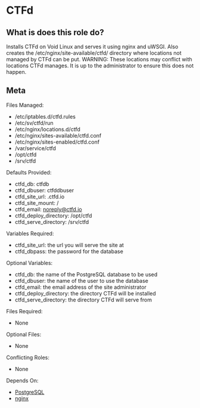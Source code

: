 CTFd
====


What is does this role do?
--------------------------

Installs CTFd on Void Linux and serves it using nginx and uWSGI. Also creates 
the /etc/nginx/site-available/ctfd/ directory where locations not managed by 
CTFd can be put. WARNING: These locations may conflict with locations CTFd 
manages. It is up to the administrator to ensure this does not happen.


Meta
----

Files Managed:
  * /etc/iptables.d/ctfd.rules
  * /etc/sv/ctfd/run
  * /etc/nginx/locations.d/ctfd
  * /etc/nginx/sites-available/ctfd.conf
  * /etc/nginx/sites-enabled/ctfd.conf
  * /var/service/ctfd
  * /opt/ctfd
  * /srv/ctfd

Defaults Provided:
  * ctfd_db: ctfdb
  * ctfd_dbuser: ctfddbuser
  * ctfd_site_url: .ctfd.io
  * ctfd_site_mount: /
  * ctfd_email: noreply@ctfd.io
  * ctfd_deploy_directory: /opt/ctfd
  * ctfd_serve_directory: /srv/ctfd

Variables Required:
  * ctfd_site_url: the url you will serve the site at
  * ctfd_dbpass: the password for the database

Optional Variables:
  * ctfd_db: the name of the PostgreSQL database to be used
  * ctfd_dbuser: the name of the user to use the database
  * ctfd_email: the email address of the site administrator
  * ctfd_deploy_directory: the directory CTFd will be installed
  * ctfd_serve_directory: the directory CTFd will serve from
	
Files Required:
  * None

Optional Files:
  * None

Conflicting Roles:
  * None

Depends On:
  * [PostgreSQL](https://github.com/void-ansible-roles/PostgreSQL)
  * [nginx](https://github.com/void-ansible-roles/nginx)
